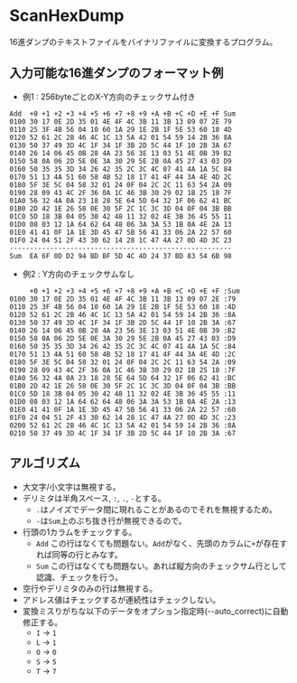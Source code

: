 # ScanHexDump

16進ダンプのテキストファイルをバイナリファイルに変換するプログラム。

## 入力可能な16進ダンプのフォーマット例
- 例1 : 256byteごとのX-Y方向のチェックサム付き
```
Add  +0 +1 +2 +3 +4 +5 +6 +7 +8 +9 +A +B +C +D +E +F Sum
0100 30 17 0E 2D 35 01 4E 4F 4C 3B 11 3B 13 09 07 2E 79
0110 25 3F 4B 56 04 10 60 1A 29 1E 2B 1F 5E 53 60 18 4D
0120 52 61 2C 2B 46 4C 1C 13 5A 42 01 54 59 14 2B 36 8A
0130 50 37 49 3D 4C 1F 34 1F 3B 2D 5C 44 1F 10 2B 3A 67
0140 26 14 06 45 0B 28 4A 23 56 3E 13 03 51 4E 0B 39 B2
0150 58 0A 06 2D 5E 0E 3A 30 29 5E 2B 0A 45 27 43 03 D9
0160 50 35 35 3D 34 26 42 35 2C 3C 4C 07 41 4A 1A 5C 84
0170 51 13 4A 51 60 58 4B 52 18 17 41 4F 44 3A 4E 4D 2C
0180 5F 3E 5C 04 58 32 01 24 0F 04 2C 2C 11 63 54 2A 09
0190 28 09 43 4C 2F 36 0A 1C 46 3B 30 29 02 1B 25 18 7F
01A0 56 32 4A 0A 23 18 28 5E 64 5D 64 32 1F 06 62 41 BC
01B0 2D 42 1E 26 58 0E 30 5F 2C 1C 3C 3D 04 0F 04 3B BB
01C0 5D 18 3B 04 05 30 42 48 11 32 02 4E 3B 36 45 55 11
01D0 08 03 12 1A 64 62 64 48 06 3A 3A 53 1B 0A 4E 2A 13
01E0 41 41 0F 1A 1E 3D 45 47 5B 56 41 33 06 2A 22 57 60
01F0 24 04 51 2F 43 30 62 14 28 1C 47 4A 27 0D 4D 3C 23
-------------------------------------------------------
Sum  EA 6F 0D D2 94 BD BF 5D 4C 4D 24 37 BD 83 54 6B 98
```

- 例2 : Y方向のチェックサムなし
```
     +0 +1 +2 +3 +4 +5 +6 +7 +8 +9 +A +B +C +D +E +F :Sum
0100 30 17 0E 2D 35 01 4E 4F 4C 3B 11 3B 13 09 07 2E :79
0110 25 3F 4B 56 04 10 60 1A 29 1E 2B 1F 5E 53 60 18 :4D
0120 52 61 2C 2B 46 4C 1C 13 5A 42 01 54 59 14 2B 36 :8A
0130 50 37 49 3D 4C 1F 34 1F 3B 2D 5C 44 1F 10 2B 3A :67
0140 26 14 06 45 0B 28 4A 23 56 3E 13 03 51 4E 0B 39 :B2
0150 58 0A 06 2D 5E 0E 3A 30 29 5E 2B 0A 45 27 43 03 :D9
0160 50 35 35 3D 34 26 42 35 2C 3C 4C 07 41 4A 1A 5C :84
0170 51 13 4A 51 60 58 4B 52 18 17 41 4F 44 3A 4E 4D :2C
0180 5F 3E 5C 04 58 32 01 24 0F 04 2C 2C 11 63 54 2A :09
0190 28 09 43 4C 2F 36 0A 1C 46 3B 30 29 02 1B 25 18 :7F
01A0 56 32 4A 0A 23 18 28 5E 64 5D 64 32 1F 06 62 41 :BC
01B0 2D 42 1E 26 58 0E 30 5F 2C 1C 3C 3D 04 0F 04 3B :BB
01C0 5D 18 3B 04 05 30 42 48 11 32 02 4E 3B 36 45 55 :11
01D0 08 03 12 1A 64 62 64 48 06 3A 3A 53 1B 0A 4E 2A :13
01E0 41 41 0F 1A 1E 3D 45 47 5B 56 41 33 06 2A 22 57 :60
01F0 24 04 51 2F 43 30 62 14 28 1C 47 4A 27 0D 4D 3C :23
0200 52 61 2C 2B 46 4C 1C 13 5A 42 01 54 59 14 2B 36 :8A
0210 50 37 49 3D 4C 1F 34 1F 3B 2D 5C 44 1F 10 2B 3A :67
```

## アルゴリズム
- 大文字/小文字は無視する。
- デリミタは半角スペース, `:`, `.`, `-`とする。
  - `.`はノイズでデータ間に現れることがあるのでそれを無視するため。
  - `-`は`Sum`上のぶち抜き行が無視できるので。
- 行頭の1カラムをチェックする。
  - `Add` この行はなくても問題ない。`Add`がなく、先頭のカラムに`+`が存在すれば同等の行とみなす。
  - `Sum` この行はなくても問題ない。あれば縦方向のチェックサム行として認識、チェックを行う。
- 空行やデリミタのみの行は無視する。
- アドレス値はチェックするが連続性はチェックしない。
- 変換ミスりがちな以下のデータをオプション指定時(--auto_correct)に自動修正する。
  - `I` -> `1`
  - `L` -> `1`
  - `O` -> `0`
  - `S` -> `5`
  - `T` -> `7`
  